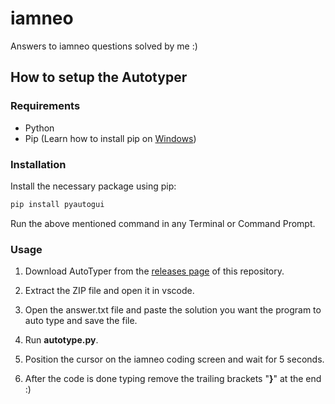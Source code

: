 # iamneo
Answers to iamneo questions solved by me :)



## How to setup the Autotyper

### Requirements

- Python
- Pip (Learn how to install pip on [Windows](https://www.geeksforgeeks.org/how-to-install-pip-on-windows/))

### Installation

Install the necessary package using pip:

```bash
pip install pyautogui
```
Run the above mentioned command in any Terminal or Command Prompt.

### Usage

1. Download AutoTyper from the [releases page](https://www.geeksforgeeks.org/how-to-install-pip-on-windows/) of this repository.

2. Extract the ZIP file and open it in vscode.

3. Open the answer.txt file and paste the solution you want the program to auto type and save the file.

4. Run **autotype.py**.

5. Position the cursor on the iamneo coding screen and wait for 5 seconds.

6. After the code is done typing remove the trailing brackets  "**}**"  at the end :)

